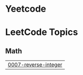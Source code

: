 # Yeetcode
<!---LeetCode Topics Start-->
# LeetCode Topics
## Math
|  |
| ------- |
| [0007-reverse-integer](https://github.com/manideepreddy13/Yeetcode/tree/master/0007-reverse-integer) |
<!---LeetCode Topics End-->